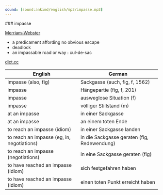 ```yaml
---
sound: [sound:ankimd/english/mp3/impasse.mp3]
---
```


\### impasse

[Merriam-Webster](https://www.merriam-webster.com/dictionary/impasse)

- a predicament affording no obvious escape
- deadlock
- an impassable road or way : cul-de-sac

[dict.cc](https://www.dict.cc/impasse)

| English        | German       |
| -------------- | ------------ |
| impasse (also, fig) | Sackgasse (auch, fig, f, 1562) |
| impasse | Hängepartie (fig, f, 201) |
| impasse | ausweglose Situation (f) |
| impasse | völliger Stillstand (m) |
| at an impasse | in einer Sackgasse |
| at an impasse | an einem toten Ende |
| to reach an impasse (idiom) | in einer Sackgasse landen |
| to reach an impasse (eg, in, negotiations) | in die Sackgasse geraten (fig, Redewendung) |
| to reach an impasse (negotiations) | in eine Sackgasse geraten (fig) |
| to have reached an impasse (idiom) | sich festgefahren haben |
| to have reached an impasse (idiom) | einen toten Punkt erreicht haben |

